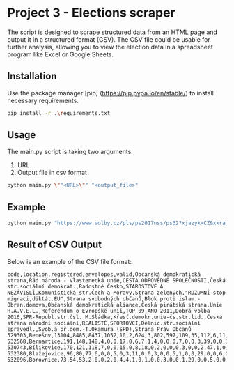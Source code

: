 # Project 3 - Elections scraper

The script is designed to scrape structured data from an HTML page and output it in a structured format (CSV). The CSV file could be usable for further analysis, allowing you to view the election data in a spreadsheet program like Excel or Google Sheets.

## Installation
Use the package manager [pip] (https://pip.pypa.io/en/stable/) to install necessary requirements.

```bash
pip install -r .\requirements.txt
```

## Usage
The main.py script is taking two arguments:
1. URL
2. Output file in csv format

```bash
python main.py \""<URL>\"" "<output_file>"
```

## Example
```bash
python main.py "https://www.volby.cz/pls/ps2017nss/ps32?xjazyk=CZ&xkraj=2&xnumnuts=2101" output.csv
```

## Result of CSV Output

Below is an example of the CSV file format:

```csv
code,location,registered,envelopes,valid,Občanská demokratická strana,Řád národa - Vlastenecká unie,CESTA ODPOVĚDNÉ SPOLEČNOSTI,Česká str.sociální demokrat.,Radostné Česko,STAROSTOVÉ A NEZÁVISLÍ,Komunistická str.Čech a Moravy,Strana zelených,"ROZUMNÍ-stop migraci,diktát.EU",Strana svobodných občanů,Blok proti islam.-Obran.domova,Občanská demokratická aliance,Česká pirátská strana,Unie H.A.V.E.L.,Referendum o Evropské unii,TOP 09,ANO 2011,Dobrá volba 2016,SPR-Republ.str.čsl. M.Sládka,Křesť.demokr.unie-čs.str.lid.,Česká strana národní sociální,REALISTÉ,SPORTOVCI,Dělnic.str.sociální spravedl.,Svob.a př.dem.-T.Okamura (SPD),Strana Práv Občanů
529303,Benešov,13104,8485,8437,1052,10,2,624,3,802,597,109,35,112,6,11,948,3,6,414,2577,3,21,314,5,58,17,16,682,10
532568,Bernartice,191,148,148,4,0,0,17,0,6,7,1,4,0,0,0,7,0,0,3,39,0,0,37,0,3,0,0,20,0
530743,Bílikovice,170,121,118,7,0,0,15,0,8,18,0,2,0,0,0,3,0,0,2,47,1,0,6,0,0,0,0,9,0
532380,Blažejovice,96,80,77,6,0,0,5,0,3,11,0,0,3,0,0,5,1,0,0,29,0,0,6,0,0,0,0,8,0
532096,Borovnice,73,54,53,2,0,0,2,0,4,4,1,0,1,0,0,3,0,0,1,29,0,0,5,0,0,0,0,1,0
